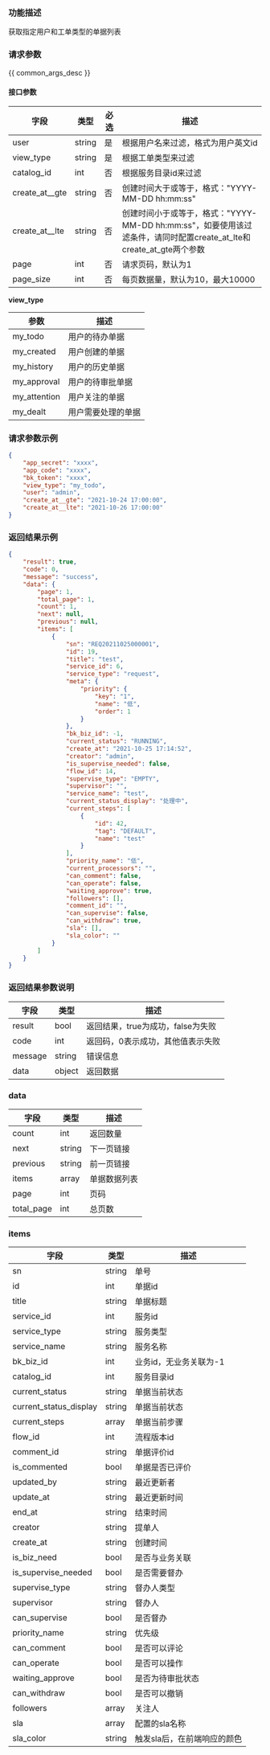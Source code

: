 ### 功能描述

获取指定用户和工单类型的单据列表

### 请求参数

{{ common_args_desc }}

#### 接口参数

| 字段           | 类型   | 必选 | 描述                                                         |
| -------------- | ------ | ---- | ------------------------------------------------------------ |
| user           | string | 是   | 根据用户名来过滤，格式为用户英文id                           |
| view_type      | string | 是   | 根据工单类型来过滤                                           |
| catalog_id     | int    | 否   | 根据服务目录id来过滤                                           |
| create_at__gte | string | 否   | 创建时间大于或等于，格式："YYYY-MM-DD hh:mm:ss"              |
| create_at__lte | string | 否   | 创建时间小于或等于，格式："YYYY-MM-DD hh:mm:ss"，如要使用该过滤条件，请同时配置create_at_lte和create_at_gte两个参数 |
| page           | int    | 否   | 请求页码，默认为1                                            |
| page_size      | int    | 否   | 每页数据量，默认为10，最大10000                              |

**view_type**

| 参数         | 描述                   |
| ------------ | ---------------------- |
| my_todo      | 用户的待办单据         |
| my_created   | 用户创建的单据         |
| my_history   | 用户的历史单据         |
| my_approval  | 用户的待审批单据       |
| my_attention | 用户关注的单据         |
| my_dealt     | 用户需要处理的单据 |

### 请求参数示例

```json
{
    "app_secret": "xxxx",
    "app_code": "xxxx",
    "bk_token": "xxxx",
    "view_type": "my_todo",
    "user": "admin",
    "create_at__gte": "2021-10-24 17:00:00",
    "create_at__lte": "2021-10-26 17:00:00"
}
```

### 返回结果示例

```json
{
    "result": true,
    "code": 0,
    "message": "success",
    "data": {
        "page": 1,
        "total_page": 1,
        "count": 1,
        "next": null,
        "previous": null,
        "items": [
            {
                "sn": "REQ20211025000001",
                "id": 19,
                "title": "test",
                "service_id": 6,
                "service_type": "request",
                "meta": {
                    "priority": {
                        "key": "1",
                        "name": "低",
                        "order": 1
                    }
                },
                "bk_biz_id": -1,
                "current_status": "RUNNING",
                "create_at": "2021-10-25 17:14:52",
                "creator": "admin",
                "is_supervise_needed": false,
                "flow_id": 14,
                "supervise_type": "EMPTY",
                "supervisor": "",
                "service_name": "test",
                "current_status_display": "处理中",
                "current_steps": [
                    {
                        "id": 42,
                        "tag": "DEFAULT",
                        "name": "test"
                    }
                ],
                "priority_name": "低",
                "current_processors": "",
                "can_comment": false,
                "can_operate": false,
                "waiting_approve": true,
                "followers": [],
                "comment_id": "",
                "can_supervise": false,
                "can_withdraw": true,
                "sla": [],
                "sla_color": ""
            }
        ]
    }
}
```

### 返回结果参数说明

| 字段    | 类型   | 描述                              |
| ------- | ------ | --------------------------------- |
| result  | bool   | 返回结果，true为成功，false为失败 |
| code    | int    | 返回码，0表示成功，其他值表示失败 |
| message | string | 错误信息                          |
| data    | object | 返回数据                          |

### data

| 字段       | 类型   | 描述         |
| ---------- | ------ | ------------ |
| count      | int    | 返回数量     |
| next       | string | 下一页链接   |
| previous   | string | 前一页链接   |
| items      | array  | 单据数据列表 |
| page       | int    | 页码         |
| total_page | int    | 总页数       |

### items

| 字段                   | 类型   | 描述                        |
| ---------------------- | ------ | --------------------------- |
| sn                     | string | 单号                        |
| id                     | int    | 单据id                      |
| title                  | string | 单据标题                    |
| service_id             | int    | 服务id                      |
| service_type           | string | 服务类型                    |
| service_name           | string | 服务名称                    |
| bk_biz_id              | int    | 业务id，无业务关联为-1      |
| catalog_id             | int    | 服务目录id                  |
| current_status         | string | 单据当前状态                |
| current_status_display | string | 单据当前状态                |
| current_steps          | array  | 单据当前步骤                |
| flow_id                | int    | 流程版本id                  |
| comment_id             | string | 单据评价id                  |
| is_commented           | bool   | 单据是否已评价              |
| updated_by             | string | 最近更新者                  |
| update_at              | string | 最近更新时间                |
| end_at                 | string | 结束时间                    |
| creator                | string | 提单人                      |
| create_at              | string | 创建时间                    |
| is_biz_need            | bool   | 是否与业务关联              |
| is_supervise_needed    | bool   | 是否需要督办                |
| supervise_type         | string | 督办人类型                  |
| supervisor             | string | 督办人                      |
| can_supervise          | bool   | 是否督办                    |
| priority_name          | string | 优先级                      |
| can_comment            | bool   | 是否可以评论                |
| can_operate            | bool   | 是否可以操作                |
| waiting_approve        | bool   | 是否为待审批状态            |
| can_withdraw           | bool   | 是否可以撤销                |
| followers              | array  | 关注人                      |
| sla                    | array  | 配置的sla名称               |
| sla_color              | string | 触发sla后，在前端响应的颜色 |
